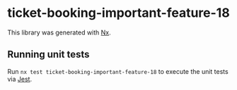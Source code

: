 # ticket-booking-important-feature-18

This library was generated with [Nx](https://nx.dev).

## Running unit tests

Run `nx test ticket-booking-important-feature-18` to execute the unit tests via [Jest](https://jestjs.io).
